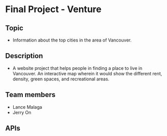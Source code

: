 # Final Project - Venture

## Topic
- Information about the top cities in the area of Vancouver.

## Description
- A website project that helps people in finding a place to live in Vancouver. An interactive map wherein it would show the different rent, density, green spaces, and recreational areas.

## Team members
+ Lance Malaga
+ Jerry On

## APIs

